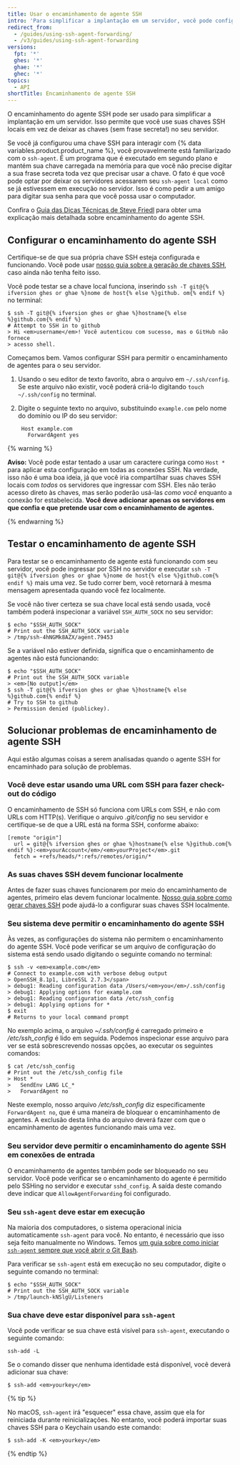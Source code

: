 ```yaml
---
title: Usar o encaminhamento de agente SSH
intro: 'Para simplificar a implantação em um servidor, você pode configurar o encaminhamento do agente para usar as chaves SSH locais de forma segura.'
redirect_from:
  - /guides/using-ssh-agent-forwarding/
  - /v3/guides/using-ssh-agent-forwarding
versions:
  fpt: '*'
  ghes: '*'
  ghae: '*'
  ghec: '*'
topics:
  - API
shortTitle: Encaminhamento de agente SSH
---
```




O encaminhamento do agente SSH pode ser usado para simplificar a implantação em um servidor.  Isso permite que você use suas chaves SSH locais em vez de deixar as chaves (sem frase secreta!) no seu servidor.

Se você já configurou uma chave SSH para interagir com {% data variables.product.product_name %}, você provavelmente está familiarizado com o `ssh-agent`. É um programa que é executado em segundo plano e mantém sua chave carregada na memória para que você não precise digitar a sua frase secreta toda vez que precisar usar a chave. O fato é que você pode optar por deixar os servidores acessarem seu `ssh-agent local` como se já estivessem em execução no servidor. Isso é como pedir a um amigo para digitar sua senha para que você possa usar o computador.

Confira o [Guia das Dicas Técnicas de Steve Friedl][tech-tips] para obter uma explicação mais detalhada sobre encaminhamento do agente SSH.

## Configurar o encaminhamento do agente SSH

Certifique-se de que sua própria chave SSH esteja configurada e funcionando. Você pode usar [nosso guia sobre a geração de chaves SSH][generating-keys], caso ainda não tenha feito isso.

Você pode testar se a chave local funciona, inserindo `ssh -T git@{% ifversion ghes or ghae %}nome de host{% else %}github. om{% endif %}` no terminal:

```shell
$ ssh -T git@{% ifversion ghes or ghae %}hostname{% else %}github.com{% endif %}
# Attempt to SSH in to github
> Hi <em>username</em>! Você autenticou com sucesso, mas o GitHub não fornece
> acesso shell.
```

Começamos bem. Vamos configurar SSH para permitir o encaminhamento de agentes para o seu servidor.

1. Usando o seu editor de texto favorito, abra o arquivo em `~/.ssh/config`. Se este arquivo não existir, você poderá criá-lo digitando `touch ~/.ssh/config` no terminal.

2. Digite o seguinte texto no arquivo, substituindo `example.com` pelo nome do domínio ou IP do seu servidor:
   
        Host example.com
          ForwardAgent yes

{% warning %}

**Aviso:** Você pode estar tentado a usar um caractere curinga como `Host *` para aplicar esta configuração em todas as conexões SSH. Na verdade, isso não é uma boa ideia, já que você iria compartilhar suas chaves SSH locais com *todos* os servidores que ingressar com SSH. Eles não terão acesso direto às chaves, mas serão poderão usá-las *como você* enquanto a conexão for estabelecida. **Você deve adicionar apenas os servidores em que confia e que pretende usar com o encaminhamento de agentes.**

{% endwarning %}

## Testar o encaminhamento de agente SSH

Para testar se o encaminhamento de agente está funcionando com seu servidor, você pode ingressar por SSH no servidor e executar `ssh -T git@{% ifversion ghes or ghae %}nome de host{% else %}github.com{% endif %}` mais uma vez.  Se tudo correr bem, você retornará à mesma mensagem apresentada quando você fez localmente.

Se você não tiver certeza se sua chave local está sendo usada, você também poderá inspecionar a variável `SSH_AUTH_SOCK` no seu servidor:

```shell
$ echo "$SSH_AUTH_SOCK"
# Print out the SSH_AUTH_SOCK variable
> /tmp/ssh-4hNGMk8AZX/agent.79453
```

Se a variável não estiver definida, significa que o encaminhamento de agentes não está funcionando:

```shell
$ echo "$SSH_AUTH_SOCK"
# Print out the SSH_AUTH_SOCK variable
> <em>[No output]</em>
$ ssh -T git@{% ifversion ghes or ghae %}hostname{% else %}github.com{% endif %}
# Try to SSH to github
> Permission denied (publickey).
```

## Solucionar problemas de encaminhamento de agente SSH

Aqui estão algumas coisas a serem analisadas quando o agente SSH for encaminhado para solução de problemas.

### Você deve estar usando uma URL com SSH para fazer check-out do código

O encaminhamento de SSH só funciona com URLs com SSH, e não com URLs com HTTP(s). Verifique o arquivo *.git/config* no seu servidor e certifique-se de que a URL está na forma SSH, conforme abaixo:

```shell
[remote "origin"]
  url = git@{% ifversion ghes or ghae %}hostname{% else %}github.com{% endif %}:<em>yourAccount</em>/<em>yourProject</em>.git
  fetch = +refs/heads/*:refs/remotes/origin/*
```

### As suas chaves SSH devem funcionar localmente

Antes de fazer suas chaves funcionarem por meio do encaminhamento de agentes, primeiro elas devem funcionar localmente. [Nosso guia sobre como gerar chaves SSH][generating-keys] pode ajudá-lo a configurar suas chaves SSH localmente.

### Seu sistema deve permitir o encaminhamento do agente SSH

Às vezes, as configurações do sistema não permitem o encaminhamento do agente SSH. Você pode verificar se um arquivo de configuração do sistema está sendo usado digitando o seguinte comando no terminal:

```shell
$ ssh -v <em>example.com</em>
# Connect to example.com with verbose debug output
> OpenSSH_8.1p1, LibreSSL 2.7.3</span>
> debug1: Reading configuration data /Users/<em>you</em>/.ssh/config
> debug1: Applying options for example.com
> debug1: Reading configuration data /etc/ssh_config
> debug1: Applying options for *
$ exit
# Returns to your local command prompt
```

No exemplo acima, o arquivo *~/.ssh/config* é carregado primeiro e */etc/ssh_config* é lido em seguida.  Podemos inspecionar esse arquivo para ver se está sobrescrevendo nossas opções, ao executar os seguintes comandos:

```shell
$ cat /etc/ssh_config
# Print out the /etc/ssh_config file
> Host *
>   SendEnv LANG LC_*
>   ForwardAgent no
```

Neste exemplo, nosso arquivo */etc/ssh_config* diz especificamente `ForwardAgent no`, que é uma maneira de bloquear o encaminhamento de agentes. A exclusão desta linha do arquivo deverá fazer com que o encaminhamento de agentes funcionando mais uma vez.

### Seu servidor deve permitir o encaminhamento do agente SSH em conexões de entrada

O encaminhamento de agentes também pode ser bloqueado no seu servidor. Você pode verificar se o encaminhamento do agente é permitido pelo SSHing no servidor e executar `sshd_config`. A saída deste comando deve indicar que `AllowAgentForwarding` foi configurado.

### Seu `ssh-agent` deve estar em execução

Na maioria dos computadores, o sistema operacional inicia automaticamente `ssh-agent` para você.  No entanto, é necessário que isso seja feito manualmente no Windows. Temos [um guia sobre como iniciar `ssh-agent` sempre que você abrir o Git Bash][autolaunch-ssh-agent].

Para verificar se `ssh-agent` está em execução no seu computador, digite o seguinte comando no terminal:

```shell
$ echo "$SSH_AUTH_SOCK"
# Print out the SSH_AUTH_SOCK variable
> /tmp/launch-kNSlgU/Listeners
```

### Sua chave deve estar disponível para `ssh-agent`

Você pode verificar se sua chave está visível para `ssh-agent`, executando o seguinte comando:

```shell
ssh-add -L
```

Se o comando disser que nenhuma identidade está disponível, você deverá adicionar sua chave:

```shell
$ ssh-add <em>yourkey</em>
```

{% tip %}

No macOS, `ssh-agent` irá "esquecer" essa chave, assim que ela for reiniciada durante reinicializações. No entanto, você poderá importar suas chaves SSH para o Keychain usando este comando:

```shell
$ ssh-add -K <em>yourkey</em>
```

{% endtip %}

[tech-tips]: http://www.unixwiz.net/techtips/ssh-agent-forwarding.html
[generating-keys]: /articles/generating-ssh-keys
[generating-keys]: /articles/generating-ssh-keys
[autolaunch-ssh-agent]: /github/authenticating-to-github/working-with-ssh-key-passphrases#auto-launching-ssh-agent-on-git-for-windows

